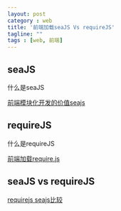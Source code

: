 ```yaml
---
layout: post
category : web
title: '前端加载seaJS Vs requireJS'
tagline: ""
tags : [web, 前端]
---
```


## seaJS

什么是seaJS

[前端模块化开发的价值seajs](https://github.com/seajs/seajs/issues/547)


## requireJS

什么是requireJS

[前端加载require.js](http://www.ruanyifeng.com/blog/2012/11/require_js.html)

<!--break-->

## seaJS vs requireJS

[requirejs seajs比较](http://www.zhihu.com/question/20342350)




